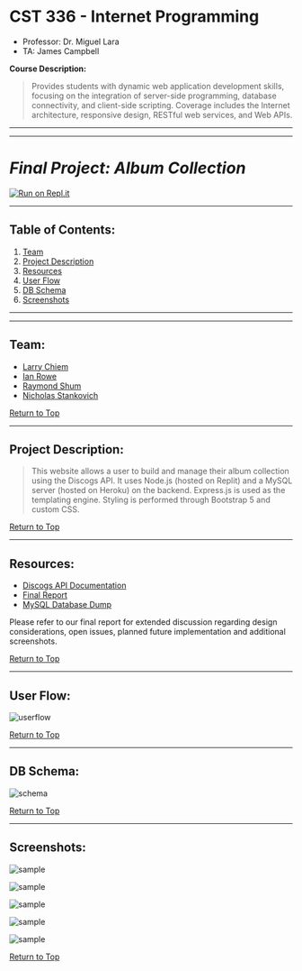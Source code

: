 # CST 336 - Internet Programming

- Professor: Dr. Miguel Lara
- TA: James Campbell

**Course Description:**

> Provides students with dynamic web application development skills, focusing on the integration of server-side programming, database connectivity, and client-side scripting. Coverage includes the Internet architecture, responsive design, RESTful web services, and Web APIs.
> <br>

---

---

# _Final Project: Album Collection_

[![Run on Repl.it](https://repl.it/badge/github/raymondshum/cst-336-final-project-discogs)](https://replit.com/@raymondshum/cst-336-final-project-discogs)

---

## **Table of Contents:**

1. [Team](#team)
1. [Project Description](#project-description)
1. [Resources](#resources)
1. [User Flow](#user-flow)
1. [DB Schema](#db-schema)
1. [Screenshots](#screenshots)

---

---


## **Team:**

- [Larry Chiem](https://github.com/KFChinese)
- [Ian Rowe](https://github.com/MaskedCrash)
- [Raymond Shum](https://github.com/raymondshum)
- [Nicholas Stankovich](https://github.com/NStankovich)

[Return to Top](#table-of-contents)

--- 

## **Project Description:**

> This website allows a user to build and manage their album collection using the Discogs API. It uses Node.js (hosted on Replit) and a MySQL server (hosted on Heroku) on the backend. Express.js is used as the templating engine. Styling is performed through Bootstrap 5 and custom CSS.

[Return to Top](#table-of-contents)

---

## **Resources:**

- [Discogs API Documentation](https://www.discogs.com/developers)
- [Final Report](/documentation/ChiemRoweShumStankovich_CST336__Final_Project_1.1.pdf)
- [MySQL Database Dump](/documentation/ChiemRoweShumStankovich_CST336_MySQL_Dump.sql)

Please refer to our final report for extended discussion regarding design considerations, open issues, planned future implementation and additional screenshots.

[Return to Top](#table-of-contents)

---

## **User Flow:**

![userflow](/documentation/userflow.JPG)

[Return to Top](#table-of-contents)

---

## **DB Schema:**

![schema](/documentation/schema.JPG)

[Return to Top](#table-of-contents)

---

## **Screenshots:**

![sample](/documentation/s1.jpg)

![sample](/documentation/s2.jpg)

![sample](/documentation/s3.jpg)

![sample](/documentation/s4.jpg)

![sample](/documentation/s5.jpg)

[Return to Top](#table-of-contents)